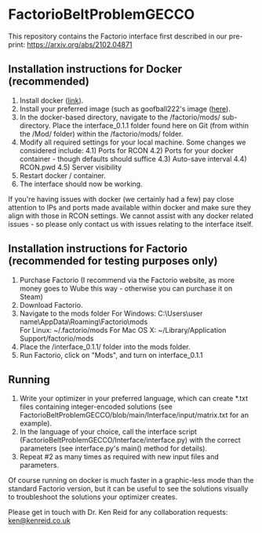 # FactorioBeltProblemGECCO

This repository contains the Factorio interface first described in our pre-print: https://arxiv.org/abs/2102.04871

## Installation instructions for Docker (recommended)

1) Install docker  ([link](https://www.docker.com/products/docker-desktop)).
2) Install your preferred image (such as goofball222's image ([here](https://hub.docker.com/r/goofball222/factorio/)).
3) In the docker-based directory, navigate to the /factorio/mods/ sub-directory. Place the interface_0.1.1 folder found here on Git (from within the /Mod/ folder) within the /factorio/mods/ folder.
4) Modify all required settings for your local machine. Some changes we considered include:
4.1) Ports for RCON
4.2) Ports for your docker container - though defaults should suffice
4.3) Auto-save interval
4.4) RCON.pwd
4.5) Server visibility
5) Restart docker / container.
6) The interface should now be working.

If you're having issues with docker (we certainly had a few) pay close attention to IPs and ports made available within docker and make sure they align with those in RCON settings. We cannot assist with any docker related issues - so please only contact us with issues relating to the interface itself.

## Installation instructions for Factorio (recommended for testing purposes only)

1) Purchase Factorio (I recommend via the Factorio website, as more money goes to Wube this way - otherwise you can purchase it on Steam)
2) Download Factorio.
3) Navigate to the mods folder 
For Windows: C:\Users\user name\AppData\Roaming\Factorio\mods\
For Linux: ~/.factorio/mods
For Mac OS X: ~/Library/Application Support/factorio/mods
4) Place the /interface_0.1.1/ folder into the mods folder.
5) Run Factorio, click on "Mods", and turn on interface_0.1.1

## Running 

1) Write your optimizer in your preferred language, which can create *.txt files containing integer-encoded solutions (see FactorioBeltProblemGECCO/blob/main/Interface/input/matrix.txt for an example).
2) In the language of your choice, call the interface script (FactorioBeltProblemGECCO/Interface/interface.py) with the correct parameters (see interface.py's main() method for details).
3) Repeat #2 as many times as required with new input files and parameters.

Of course running on docker is much faster in a graphic-less mode than the standard Factorio version, but it can be useful to see the solutions visually to troubleshoot the solutions your optimizer creates.

Please get in touch with Dr. Ken Reid for any collaboration requests: ken@kenreid.co.uk
